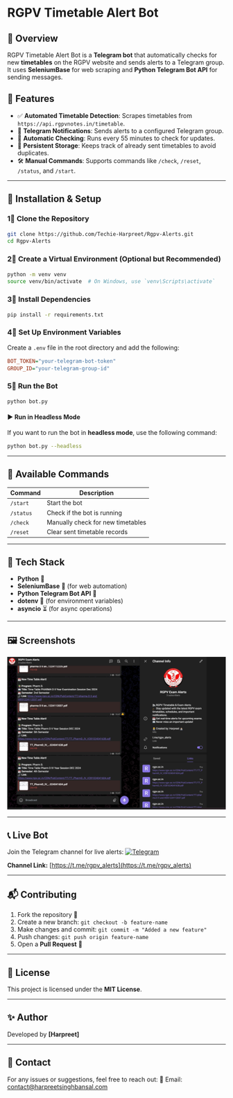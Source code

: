 # RGPV Timetable Alert Bot

## 📌 Overview
RGPV Timetable Alert Bot is a **Telegram bot** that automatically checks for new **timetables** on the RGPV website and sends alerts to a Telegram group. It uses **SeleniumBase** for web scraping and **Python Telegram Bot API** for sending messages.

## 🚀 Features
- ✅ **Automated Timetable Detection**: Scrapes timetables from `https://api.rgpvnotes.in/timetable`.
- 🔔 **Telegram Notifications**: Sends alerts to a configured Telegram group.
- 🔄 **Automatic Checking**: Runs every 55 minutes to check for updates.
- 🐂 **Persistent Storage**: Keeps track of already sent timetables to avoid duplicates.
- 🛠 **Manual Commands**: Supports commands like `/check`, `/reset`, `/status`, and `/start`.

---

## 🫠 Installation & Setup
### 1⃣ Clone the Repository
```bash
git clone https://github.com/Techie-Harpreet/Rgpv-Alerts.git
cd Rgpv-Alerts
```

### 2⃣ Create a Virtual Environment (Optional but Recommended)
```bash
python -m venv venv
source venv/bin/activate  # On Windows, use `venv\Scripts\activate`
```

### 3⃣ Install Dependencies
```bash
pip install -r requirements.txt
```

### 4⃣ Set Up Environment Variables
Create a `.env` file in the root directory and add the following:
```ini
BOT_TOKEN="your-telegram-bot-token"
GROUP_ID="your-telegram-group-id"
```

### 5⃣ Run the Bot
```bash
python bot.py
```

#### ▶️ Run in Headless Mode
If you want to run the bot in **headless mode**, use the following command:
```bash
python bot.py --headless
```

---

## 🐜 Available Commands
| Command       | Description |
|--------------|-------------|
| `/start`     | Start the bot |
| `/status`    | Check if the bot is running |
| `/check`     | Manually check for new timetables |
| `/reset`     | Clear sent timetable records |

---

## 🫠 Tech Stack
- **Python** 🐍
- **SeleniumBase** 🚀 (for web automation)
- **Python Telegram Bot API** 🤖
- **dotenv** 📁 (for environment variables)
- **asyncio** ⏳ (for async operations)

---

## 🖼 Screenshots

![Timetable Alert](https://raw.githubusercontent.com/Techie-Harpreet/Rgpv-Alerts/refs/heads/main/Images/Screenshot%202025-03-14%20145848.png?token=GHSAT0AAAAAAC7V2MOFI72UYPJRGDBLZWPYZ6T66CQ)

---

## 📞 Live Bot
Join the Telegram channel for live alerts:
[![Telegram](https://img.shields.io/badge/Telegram-Join%20Channel-blue)](https://t.me/rgpv_alerts)

**Channel Link:** [https://t.me/rgpv_alerts](https://t.me/rgpv_alerts)

---

## 📬 Contributing
1. Fork the repository 🍴
2. Create a new branch: `git checkout -b feature-name`
3. Make changes and commit: `git commit -m "Added a new feature"`
4. Push changes: `git push origin feature-name`
5. Open a **Pull Request** 🚀

---

## 🐝 License
This project is licensed under the **MIT License**.

---

## ✨ Author
Developed by **[Harpreet]**

---

## 📲 Contact
For any issues or suggestions, feel free to reach out:
📧 Email: contact@harpreetsinghbansal.com


